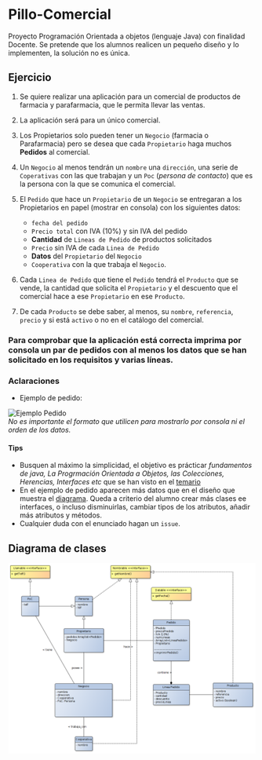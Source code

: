 # Pillo-Comercial
Proyecto Programación Orientada a objetos (lenguaje Java) con finalidad Docente. Se pretende que los alumnos realicen un pequeño diseño y lo implementen, la solución no es única.

## Ejercicio

1. Se quiere realizar una aplicación para un comercial de productos de farmacia y parafarmacia, que le permita llevar las ventas.   
1. La aplicación será para un único comercial.
1. Los Propietarios solo pueden tener un `Negocio` (farmacia o Parafarmacia) pero se desea que cada `Propietario` haga muchos **Pedidos** al comercial.  
1. Un `Negocio` al menos tendrán un `nombre` una `dirección`, una serie de `Coperativas` con las que trabajan y un `Poc` (_persona de contacto_) que es la persona con la que se comunica el comercial.  
1. El `Pedido` que hace un `Propietario` de un `Negocio` se entregaran a los Propietarios en papel (mostrar en consola)  con los siguientes datos:
    * `fecha del pedido`  
    * `Precio total` con IVA (10%) y sin IVA del pedido
    * **Cantidad** de `Lineas de Pedido`  de productos solicitados 
    * `Precio` sin IVA de  cada `Linea de Pedido`
    * **Datos** del `Propietario` del `Negocio` 
    * `Cooperativa` con la que trabaja el `Negocio`.

1. Cada `Linea de Pedido` que tiene el `Pedido` tendrá el `Producto` que se vende, la cantidad que solicita el `Propietario` y el descuento que el comercial hace a ese `Propietario` en ese `Producto`.   
1. De cada `Producto`  se debe saber, al menos, su `nombre`, `referencia`, `precio`  y si está `activo` o no en el catálogo del comercial.

### Para comprobar que la aplicación está correcta imprima por consola un par de pedidos con al menos los datos que se han solicitado en los requisitos y varias líneas.

### Aclaraciones 

- Ejemplo de pedido: 

![Ejemplo Pedido](./assets/ejemploPedido.gif "No es importante el formato que utilicen para mostrarlo por consola ni el orden de los datos")  
*No es importante el formato que utilicen para mostrarlo por consola ni el orden de los datos.*

#### Tips

- Busquen al máximo la simplicidad, el objetivo es prácticar _fundamentos de java, La Progrmación Orientada a Objetos, las Colecciones, Herencias, Interfaces etc_ que se han visto en el [temario](https://slides.com/kzurro) 
-  En el ejemplo de pedido aparecen más datos que en el diseño que muestra el [diagrama](https://github.com/kzurro/Pillo-Comercial/blob/main/diagramas/pillo_comercial.drawio). Queda a criterio del alumno crear más clases ee interfaces, o incluso disminuirlas, cambiar tipos de los atributos, añadir más atributos y métodos.
- Cualquier duda con el enunciado hagan un `issue`.

## Diagrama de clases
<img src="assets/diagrama.png" alt="Farmacia" title="Practica Farmacia">
